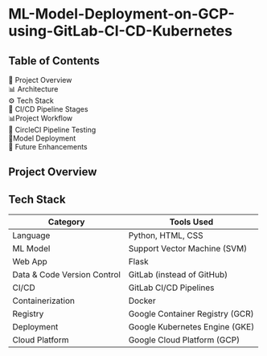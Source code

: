 # ML-Model-Deployment-on-GCP-using-GitLab-CI-CD-Kubernetes

## Table of Contents
📌 Project Overview  
📊 Architecture  
⚙️ Tech Stack  
🔄 CI/CD Pipeline Stages  
📊Project Workflow  
🧪 CircleCI Pipeline Testing  
🔄Model Deployment  
📝 Future Enhancements  

## Project Overview


## Tech Stack
| Category        | Tools Used                              |
|----------------|------------------------------------------|
| Language        | Python, HTML, CSS                       |
| ML Model        | Support Vector Machine (SVM)            |
| Web App         | Flask                                   |
| Data & Code Version Control | GitLab (instead of GitHub)              |
| CI/CD           | GitLab CI/CD Pipelines                  |
| Containerization| Docker                                  |
| Registry        | Google Container Registry (GCR)         |
| Deployment      | Google Kubernetes Engine (GKE)          |
| Cloud Platform  | Google Cloud Platform (GCP)             |
